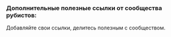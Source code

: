 ### Дополнительные полезные ссылки от сообщества рубистов:

Добавляйте свои ссылки, делитесь полезным с сообществом.
